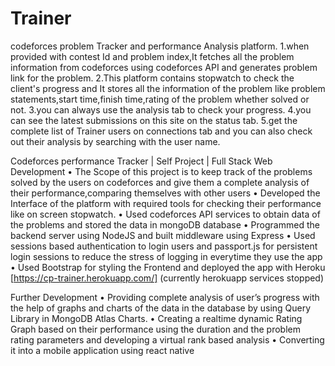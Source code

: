 # Trainer
codeforces problem Tracker and performance Analysis platform.
1.when provided with contest Id and problem index,It fetches all the problem information from codeforces using
  codeforces API and generates problem link for the problem.
2.This platform contains stopwatch to check the client's progress and It stores all the information of the problem
  like problem statements,start time,finish time,rating of the problem whether solved or not.
3.you can always use the analysis tab to check your progress.
4.you can see the latest submissions on this site on the status tab.
5.get the complete list of Trainer users on connections tab and you can also check out their analysis by searching 
 with the user name.

Codeforces performance Tracker | Self  Project | Full Stack Web Development
• The Scope of this project is to  keep track of the problems solved by the users on codeforces and give them
a  complete analysis of their performance,comparing themselves with other users
• Developed the Interface of the platform with  required tools for checking their performance like on screen
stopwatch.
• Used codeforces API services to obtain data of the problems and stored the data in mongoDB database
• Programmed the backend server using NodeJS and built middleware using Express
• Used sessions based authentication to login users and  passport.js for persistent login sessions to reduce
the stress of logging in everytime they use the app
• Used Bootstrap for styling the Frontend and deployed the app with Heroku [https://cp-trainer.herokuapp.com/]
(currently herokuapp services stopped) 

Further Development
• Providing  complete analysis of user’s progress  with the help of graphs and charts of the data in the database 
by using Query Library in MongoDB Atlas Charts.
• Creating a realtime  dynamic Rating Graph  based on their performance using the duration and the problem rating
parameters and developing a virtual rank based analysis 
• Converting it into a mobile application using react native






